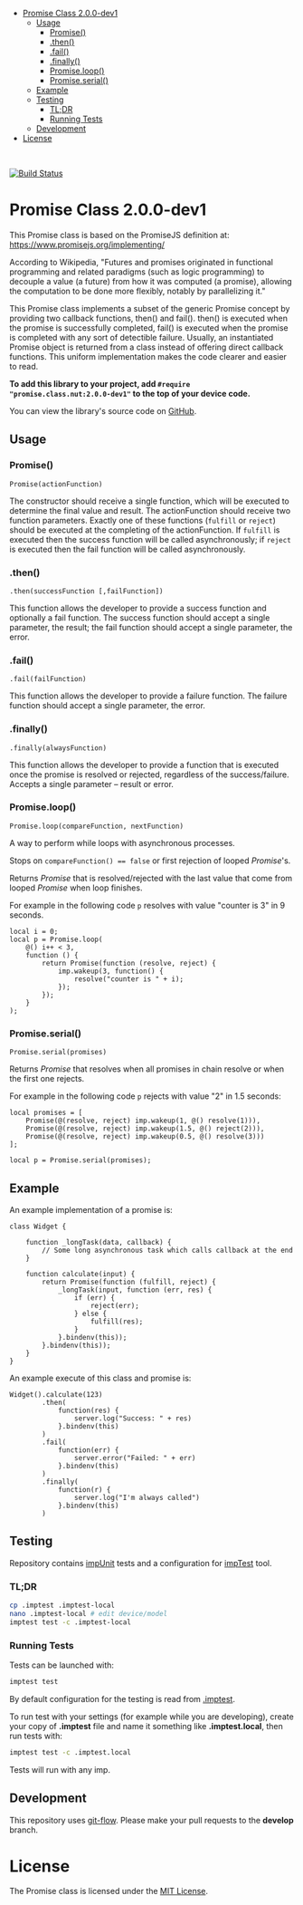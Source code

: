 <!-- START doctoc generated TOC please keep comment here to allow auto update -->
<!-- DON'T EDIT THIS SECTION, INSTEAD RE-RUN doctoc TO UPDATE -->


- [Promise Class 2.0.0-dev1](#promise-class-200-dev1)
  - [Usage](#usage)
    - [Promise()](#promise)
    - [.then()](#then)
    - [.fail()](#fail)
    - [.finally()](#finally)
    - [Promise.loop()](#promiseloop)
    - [Promise.serial()](#promiseserial)
  - [Example](#example)
  - [Testing](#testing)
    - [TL;DR](#tldr)
    - [Running Tests](#running-tests)
  - [Development](#development)
- [License](#license)

<!-- END doctoc generated TOC please keep comment here to allow auto update -->

<br />

[![Build Status](https://travis-ci.org/electricimp/Promise.svg?branch=develop)](https://travis-ci.org/electricimp/Promise)

# Promise Class 2.0.0-dev1

This Promise class is based on the PromiseJS definition at:
https://www.promisejs.org/implementing/

According to Wikipedia, "Futures and promises originated in functional programming and
related paradigms (such as logic programming) to decouple a value (a future) from how
it was computed (a promise), allowing the computation to be done more flexibly, notably
by parallelizing it."

This Promise class implements a subset of the generic Promise concept by
providing two callback functions, then() and fail(). then() is executed when the
promise is successfully completed, fail() is executed when the promise is completed
with any sort of detectible failure. Usually, an instantiated Promise object is
returned from a class instead of offering direct callback functions. This uniform
implementation makes the code clearer and easier to read.

**To add this library to your project, add `#require "promise.class.nut:2.0.0-dev1"` to the top of your device code.**

You can view the library's source code on [GitHub](https://github.com/electricimp/Promise/tree/v2.0.0-dev1).

## Usage

### Promise()

`Promise(actionFunction)`

The constructor should receive a single function, which will be executed to determine the final value and result. The actionFunction should receive two function parameters. Exactly one of these functions (`fulfill` or `reject`) should be executed at the completing of the actionFunction. If `fulfill` is executed then the success function will be called asynchronously; if `reject` is executed then the fail function will be called asynchronously.

### .then()

`.then(successFunction [,failFunction])`

This function allows the developer to provide a success function and optionally a fail function. The success function should accept a single parameter, the result; the fail function should accept a single parameter, the error.

### .fail()

`.fail(failFunction)`

This function allows the developer to provide a failure function. The failure function should accept a single parameter, the error.

### .finally()

`.finally(alwaysFunction)`

This function allows the developer to provide a function that is executed once the promise is resolved or rejected, regardless of the success/failure. Accepts a single parameter – result or error.

### Promise.loop()

`Promise.loop(compareFunction, nextFunction)`

A way to perform while loops with asynchronous processes.

Stops on `compareFunction() == false` or first rejection of looped _Promise_'s.

Returns _Promise_ that is resolved/rejected with the last value that come from looped _Promise_ when loop finishes.

For example in the following code `p` resolves with value "counter is 3" in 9 seconds.

```squirrel
local i = 0;
local p = Promise.loop(
    @() i++ < 3,
    function () {
        return Promise(function (resolve, reject) {
            imp.wakeup(3, function() {
                resolve("counter is " + i);
            });
        });
    }
);
```


### Promise.serial()

`Promise.serial(promises)`

Returns _Promise_ that resolves when all promises in chain resolve or when the first one rejects.

For example in the following code `p` rejects with value "2" in 1.5 seconds:

```squirrel
local promises = [
    Promise(@(resolve, reject) imp.wakeup(1, @() resolve(1))),
    Promise(@(resolve, reject) imp.wakeup(1.5, @() reject(2))),
    Promise(@(resolve, reject) imp.wakeup(0.5, @() resolve(3)))
];

local p = Promise.serial(promises);
```

## Example

An example implementation of a promise is:

```squirrel
class Widget {

    function _longTask(data, callback) {
        // Some long asynchronous task which calls callback at the end
    }

    function calculate(input) {
        return Promise(function (fulfill, reject) {
            _longTask(input, function (err, res) {
                if (err) {
                    reject(err);
                } else {
                    fulfill(res);
                }
            }.bindenv(this));
        }.bindenv(this));
    }
}
```

An example execute of this class and promise is:

```squirrel
Widget().calculate(123)
        .then(
            function(res) {
                server.log("Success: " + res)
            }.bindenv(this)
        )
        .fail(
            function(err) {
                server.error("Failed: " + err)
            }.bindenv(this)
        )
        .finally(
            function(r) {
                server.log("I'm always called")
            }.bindenv(this)
        )
```

## Testing

Repository contains [impUnit](https://github.com/electricimp/impUnit) tests and a configuration for [impTest](https://github.com/electricimp/impTest) tool.

### TL;DR

```bash
cp .imptest .imptest-local
nano .imptest-local # edit device/model
imptest test -c .imptest-local
```

### Running Tests

Tests can be launched with:

```bash
imptest test
```

By default configuration for the testing is read from [.imptest](https://github.com/electricimp/impTest/blob/develop/docs/imptest-spec.md).

To run test with your settings (for example while you are developing), create your copy of **.imptest** file and name it something like **.imptest.local**, then run tests with:

 ```bash
 imptest test -c .imptest.local
 ```

Tests will run with any imp.


## Development

This repository uses [git-flow](http://jeffkreeftmeijer.com/2010/why-arent-you-using-git-flow/).
Please make your pull requests to the __develop__ branch.

# License

The Promise class is licensed under the [MIT License](./LICENSE.txt).
